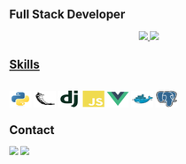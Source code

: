 
Full Stack Developer
-------------
<div align="center">
  <a href="https://github.com/rarorza">
  <img height="165em" src="https://github-readme-stats.vercel.app/api?username=rarorza&show_icons=true&count_private=true&hide_border=true&title_color=ccc&icon_color=6b1515&text_color=ccc&bg_color=22272e"/>
  <img height="165em" src="https://github-readme-stats.vercel.app/api/top-langs/?username=rarorza&layout=compact&hide_border=true&title_color=ccc&text_color=ccc&bg_color=22272e&hide=lua,mako,html,css"/>
</div>

## Skills
<div style="display: inline-block"><br>
  <a href="https://www.python.org/" target="_blank" rel="noreferrer"><img align="center" alt="rarorza-Python" height="30" width="40" src="https://raw.githubusercontent.com/devicons/devicon/master/icons/python/python-original.svg"></a>
  <a href="https://flask.palletsprojects.com/" target="_blank" rel="noreferrer"><img align="center" alt="rarorza-Flask" height="30" width="40" src="https://raw.githubusercontent.com/devicons/devicon/master/icons/flask/flask-original.svg"></a>
  <a href="https://www.djangoproject.com/" target="_blank" rel="noreferrer"><img align="center" alt="rarorza-Django" height="30" width="40" src="https://github.com/devicons/devicon/blob/master/icons/django/django-plain.svg"></a>  
  <a href="https://developer.mozilla.org/en-US/docs/Web/JavaScript/" target="_blank" rel="noreferrer"><img align="center" alt="rarorza-Js" height="30" width="40" src="https://raw.githubusercontent.com/devicons/devicon/master/icons/javascript/javascript-plain.svg"></a>
  <a href="https://vuejs.org/" target="_blank" rel="noreferrer"><img align="center" alt="rarorza-VueJS" height="30" width="40" src="https://raw.githubusercontent.com/devicons/devicon/master/icons/vuejs/vuejs-original.svg"></a>
  <a href="https://www.docker.com/" target="_blank" rel="noreferrer"><img align="center" alt="rarorza-Docker" height="30" width="40" src="https://raw.githubusercontent.com/devicons/devicon/master/icons/docker/docker-original.svg"></a>
  <a href="https://www.postgresql.org/" target="_blank" rel="noreferrer"><img align="center" alt="rarorza-PostgreSQL" height="30" width="40" src="https://raw.githubusercontent.com/devicons/devicon/master/icons/postgresql/postgresql-original.svg"></a>
</div>

## Contact
<div> 
  <a href="https://linkedin.com/in/rarorza" target="_blank" rel="noreferrer"><img src="https://img.shields.io/badge/-LinkedIn-%230077B5?style=for-the-badge&logo=linkedin&logoColor=white" target="_blank"></a> 
  <a href="https://rarorza.site/" target="_blank" rel="noreferrer"><img src="https://img.shields.io/badge/%20my%20site-20B2AA?style=for-the-badge" target="_blank"></a> 
 </div>

